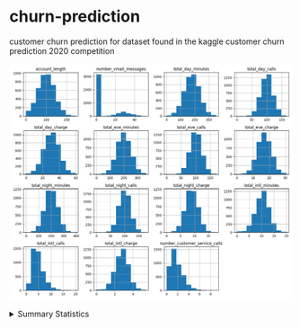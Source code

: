 # churn-prediction
customer churn prediction for dataset found in the kaggle customer churn prediction 2020 competition

![Histograms](histograms.png)

<details>
  <summary>Summary Statistics</summary>

  <br>

  <p align="center">
    <img src="summary_table.html">
  </p>
</details>
